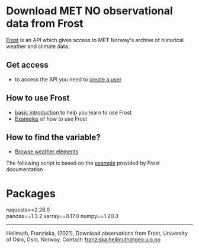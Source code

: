 # Download MET NO observational data from Frost 

[Frost](https://frost.met.no/index.html) is an API which gives access to MET Norway's archive of historical weather and climate data. 

## Get access
- to access the API you need to [create a user](https://frost.met.no/auth/requestCredentials.html)

## How to use Frost
- [basic introduction](https://frost.met.no/howto.html) to help you learn to use Frost
- [Examples](https://frost.met.no/examples2.html) of how to use Frost

## How to find the variable?
- [Browse weather elements](https://frost.met.no/elementtable)

The following script is based on the [example](https://frost.met.no/python_example.html) provided by Frost documentation


# Packages
requests==2.26.0    
pandas==1.3.2
xarray==0.17.0
numpy==1.20.3

--------------
Hellmuth, Franziska, (2021), Download observations from Frost, University of Oslo, Oslo, Norway. Contact: [franziska.hellmuth@geo.uio.no](franziska.hellmuth@geo.uio.no)